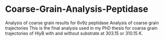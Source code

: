 # Coarse-Grain-Analysis-Peptidase
Analysis of coarse grain results for 6v9z peptidase
Analysis of coarse grain trajectories This is the final analysis used in my PhD thesis for coarse grain trajectories of HlyB with and without substrate at 303.15 or 310.15 K.
